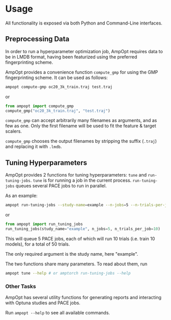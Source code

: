 # Usage

All functionality is exposed via both Python and Command-Line interfaces.

## Preprocessing Data

In order to run a hyperparameter optimization job, AmpOpt requires data to be
in LMDB format, having been featurized using the preferred fingerprinting scheme.

AmpOpt provides a convenience function `compute_gmp` for using the GMP
fingerprinting scheme. It can be used as follows:

```bash
ampopt compute-gmp oc20_3k_train.traj test.traj
```

or

```python
from ampopt import compute_gmp
compute_gmp("oc20_3k_train.traj", "test.traj")
```

`compute_gmp` can accept arbitrarily many filenames as arguments, and as few as
one. Only the first filename will be used to fit the feature & target scalers.

`compute_gmp` chooses the output filenames by stripping the suffix (`.traj`)
and replacing it with `.lmdb`.


## Tuning Hyperparameters

AmpOpt provides 2 functions for tuning hyperparameters: `tune` and
`run-tuning-jobs`. `tune` is for running a job in the current process.
`run-tuning-jobs` queues several PACE jobs to run in parallel.

As an example:

```bash
ampopt run-tuning-jobs --study-name=example --n-jobs=5 --n-trials-per-job=10
```

or

```python
from ampopt import run_tuning_jobs
run_tuning_jobs(study_name="example", n_jobs=5, n_trials_per_job=10)
```

This will queue 5 PACE jobs, each of which will run 10 trials (i.e. train 10
models), for a total of 50 trials.

The only required argument is the study name, here "example".

The two functions share many parameters. To read about them, run

```bash
ampopt tune --help # or amptorch run-tuning-jobs --help
```

### Other Tasks

AmpOpt has several utility functions for generating reports and interacting with
Optuna studies and PACE jobs.

Run `ampopt --help` to see all available commands.
